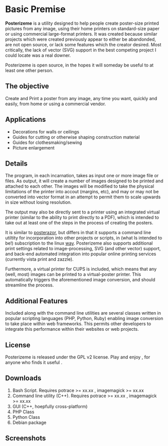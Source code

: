 # Basic Premise #

**Posterizeme** is a utility designed to help people create poster-size printed pictures from  any image, using their home printers on standard-size paper or using commercial large-format printers. It was created because similar projects which were created previously appear to either be abandonded, are not open source, or lack some features which the creator desired. Most critically, the lack of vector (SVG) support in the best competing project I could locate was a real downer.

Posterizeme is open source, in the hopes it will someday be useful to at least one other person.

## The objective ##

Create and Print a poster from any image, any time you want, quickly and easily, from home or using a commercial vendor.

## Applications ##
  * Decorations for walls or ceilings
  * Guides for cutting or otherwise shaping construction material
  * Guides for clothesmaking/sewing
  * Picture enlargement

## Details ##
The program, in each incarnation, takes as input one or more image file or files. As output, it will create a number of images designed to be printed and attached to each other. The images will be modified to take the physical limitations of the printer into accout (margins, etc), and may or may not be converted into vector format in an attempt to permit them to scale upwards in size without losing resolution.

The output may also be directly sent to a printer using an integrated virtual printer (similar to the ability to print directly to a PDF), which is intended to take out at least one of the steps in the process of creating the posters.

It is similar to [posterazor](http://posterazor.sourceforge.net/), but differs in that it supports a command line utiltity for incorporation into other projects or scripts, in (what Is intended to be!) subscription to the linux [way](http://opensourcebridge.org/proposals/945). Posterizeme also supports additional print settings related to image-processing, SVG (and other vector) support, and back-end automated integration into popular online printing services (currently vista print and zazzle).

Furthermore, a virtual printer for CUPS is included, which means that any (well, most) images can be printed to a virtual-poster printer. This automatically triggers the aforementioned image conversion, and should streamline the process.

## Additional Features ##

Included along with the command line utilities are several classes written in popular scripting languages (PHP, Python, Ruby) enabling image conversion to take place within web frameworks. This permits other developers to integrate this performance within their websites or web projects.

## License ##
Posterizeme is released under the GPL v2 license. Play and enjoy , for anyone who finds it useful .

## Downloads ##
  1. Bash Script. Requires potrace >= xx.xx , imagemagick >= xx.xx
  1. Command line utility (C++). Requires potrace >= xx.xx , imagemagick >= xx.xx
  1. GUI (C++, hoepfully cross-platform)
  1. PHP Class
  1. Python Class
  1. Debian package

## Screenshots ##